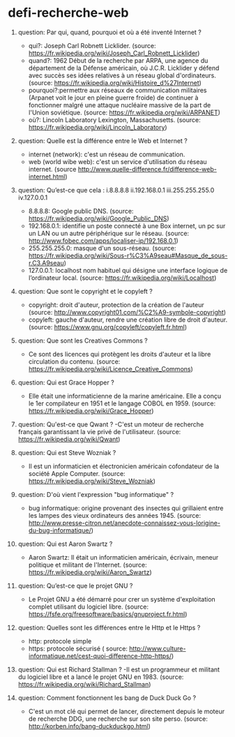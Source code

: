 # defi-recherche-web

1) question: Par qui, quand, pourquoi et où a été inventé Internet ?
	- qui?: Joseph Carl Robnett Licklider. (source: https://fr.wikipedia.org/wiki/Joseph_Carl_Robnett_Licklider)
	- quand?: 1962	Début de la recherche par ARPA, une agence du département de la Défense américain, où J.C.R. Licklider y défend avec succès ses idées relatives à un réseau global d'ordinateurs. (source: https://fr.wikipedia.org/wiki/Histoire_d%27Internet)
	- pourquoi?:permettre aux réseaux de communication militaires (Arpanet voit le jour en pleine guerre froide) de continuer à fonctionner malgré une attaque nucléaire massive de la part de l'Union soviétique. (source: https://fr.wikipedia.org/wiki/ARPANET)
	- où?: Lincoln Laboratory Lexington, Massachusetts. (source: https://fr.wikipedia.org/wiki/Lincoln_Laboratory)

2) question: Quelle est la différence entre le Web et Internet ?
	- internet (network): c'est un réseau de communication.
	- web (world wibe web): c'est un service d'utilisation du réseau internet.
(source http://www.quelle-difference.fr/difference-web-internet.html)

3) question: Qu’est-ce que cela : i.8.8.8.8 ii.192.168.0.1 iii.255.255.255.0 iv.127.0.0.1
	- 8.8.8.8: Google public DNS. (source: https://fr.wikipedia.org/wiki/Google_Public_DNS)
	- 192.168.0.1: identifie un poste connecté à une Box internet, un pc sur un LAN ou un autre périphérique sur le réseau. (source: http://www.fobec.com/apps/localiser-ip/192.168.0.1)
	- 255.255.255.0: masque d'un sous-réseau. (source: https://fr.wikipedia.org/wiki/Sous-r%C3%A9seau#Masque_de_sous-r.C3.A9seau)
	- 127.0.0.1: localhost nom habituel qui désigne une interface logique de l’ordinateur local. (source: https://fr.wikipedia.org/wiki/Localhost)

4) question: Que sont le copyright et le copyleft ?
	- copyright: droit d'auteur, protection de la création de l'auteur (source: http://www.copyright01.com/%C2%A9-symbole-copyright)
	- copyleft: gauche d'auteur, rendre une création libre de droit d'auteur. (source: https://www.gnu.org/copyleft/copyleft.fr.html)

5) question: Que sont les Creatives Commons ?
	- Ce sont des licences qui protègent les droits d'auteur et la libre circulation du contenu. (source: https://fr.wikipedia.org/wiki/Licence_Creative_Commons)

6) question: Qui est Grace Hopper ?
	- Elle était une informaticienne de la marine américaine. Elle a conçu le 1er compilateur en 1951 et le langage COBOL en 1959. (source: https://fr.wikipedia.org/wiki/Grace_Hopper)

7) question: Qu'est-ce que Qwant ?
	-C'est un moteur de recherche français garantissant la vie privé de l'utilisateur. (source: https://fr.wikipedia.org/wiki/Qwant)

8) question: Qui est Steve Wozniak ?
	- Il est un informaticien et électronicien américain cofondateur de la société Apple Computer. (source: https://fr.wikipedia.org/wiki/Steve_Wozniak)

9) question: D'où vient l'expression "bug informatique" ?
	- bug informatique: origine provenant des insectes qui grillaient entre les lampes des vieux ordinateurs des années 1945. (source: http://www.presse-citron.net/anecdote-connaissez-vous-lorigine-du-bug-informatique/)

10) question:  Qui est Aaron Swartz ?
	- Aaron Swartz: Il était un informaticien américain, écrivain, meneur politique et militant de l'Internet. (source: https://fr.wikipedia.org/wiki/Aaron_Swartz)

11) question: Qu’est-ce que le projet GNU ?
	- Le Projet GNU a été démarré pour crer un système d'exploitation complet utilisant du logiciel libre. (source: https://fsfe.org/freesoftware/basics/gnuproject.fr.html)

12) question: Quelles sont les différences entre le Http et le Https ?
	- http: protocole simple
	- https: protocole sécurisé
( source: http://www.culture-informatique.net/cest-quoi-difference-http-https/)

13) question: Qui est Richard Stallman ?
	-Il est un programmeur et militant du logiciel libre et a lancé le projet GNU en 1983. (source: https://fr.wikipedia.org/wiki/Richard_Stallman)

14) question: Comment fonctionnent les bang de Duck Duck Go ?
	- C'est un mot clé qui permet de lancer, directement depuis le moteur de recherche DDG, une recherche sur son site perso. (source: http://korben.info/bang-duckduckgo.html)





